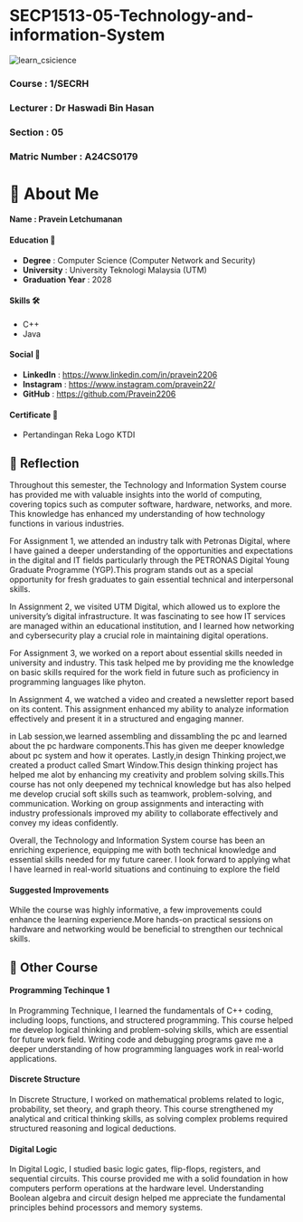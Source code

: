 # SECP1513-05-Technology-and-information-System
![learn_csicience](https://github.com/user-attachments/assets/4cfa6da6-ec2b-4073-8079-3985c4d9be9b)
### Course : 1/SECRH
### Lecturer : Dr Haswadi Bin Hasan
### Section : 05
### Matric Number : A24CS0179

# 🌟 About Me 
#### Name : Pravein Letchumanan
#### Education 📕
- **Degree**          : Computer Science (Computer Network and Security)
- **University**      : University Teknologi Malaysia (UTM)
- **Graduation Year** : 2028

#### Skills 🛠️
- C++
- Java
#### Social 📱
 - **LinkedIn**  : https://www.linkedin.com/in/pravein2206
 - **Instagram** : https://www.instagram.com/pravein22/
 - **GitHub**    : https://github.com/Pravein2206
#### Certificate 📜
- Pertandingan Reka Logo KTDI

## 🌟 Reflection
Throughout this semester, the Technology and Information System course has provided me with valuable insights into the world of computing, covering topics such as computer software, hardware, networks, and more. This knowledge has enhanced my understanding of how technology functions in various industries.

 For Assignment 1, we attended an industry talk with Petronas Digital, where I have gained a deeper understanding of the opportunities and expectations in the digital and IT fields particularly through the PETRONAS Digital Young Graduate Programme (YGP).This program stands out as a special opportunity for fresh graduates to gain essential technical and interpersonal skills.

In Assignment 2, we visited UTM Digital, which allowed us to explore the university’s digital infrastructure. It was fascinating to see how IT services are managed within an educational institution, and I learned how networking and cybersecurity play a crucial role in maintaining digital operations.

For Assignment 3, we worked on a report about essential skills needed in university and industry. This task helped me by providing me the knowledge on basic skills required  for the work field in future such as proficiency in programming languages like phyton.

In Assignment 4, we watched a video and created a newsletter report based on its content. This assignment enhanced my ability to analyze information effectively and present it in a structured and engaging manner.

in Lab session,we learned assembling and dissambling the pc and learned about the pc hardware components.This has given me deeper knowledge about pc system and how it operates.
Lastly,in design Thinking project,we created a product called Smart Window.This design thinking project has helped me alot by enhancing my creativity and problem solving skills.This course has not only deepened my technical knowledge but has also helped me develop crucial soft skills such as teamwork, problem-solving, and communication. Working on group assignments and interacting with industry professionals improved my ability to collaborate effectively and convey my ideas confidently.

Overall, the Technology and Information System course has been an enriching experience, equipping me with both technical knowledge and essential skills needed for my future career. I look forward to applying what I have learned in real-world situations and continuing to explore the field

#### Suggested Improvements
While the course was highly informative, a few improvements could enhance the learning experience.More hands-on practical sessions on hardware and networking would be beneficial to strengthen our technical skills.

## 🌟 Other Course
#### Programming Techinque 1
In Programming Technique, I learned the fundamentals of C++ coding, including  loops, functions, and structered programming. This course helped me develop logical thinking and problem-solving skills, which are essential for future work field. Writing code and debugging programs gave me a deeper understanding of how programming languages work in real-world applications.

#### Discrete Structure
In Discrete Structure, I worked on mathematical problems related to logic, probability, set theory, and graph theory. This course strengthened my analytical and critical thinking skills, as solving complex problems required structured reasoning and logical deductions.

#### Digital Logic 
In Digital Logic, I studied basic logic gates, flip-flops, registers, and sequential circuits. This course provided me with a solid foundation in how computers perform operations at the hardware level. Understanding Boolean algebra and circuit design helped me appreciate the fundamental principles behind processors and memory systems.


 
